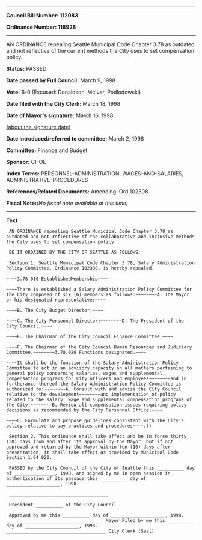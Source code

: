 

********

**Council Bill Number: 112083**
   
**Ordinance Number: 118928**
********

 AN ORDINANCE repealing Seattle Municipal Code Chapter 3.78 as outdated and not reflective of the current methods the City uses to set compensation policy.

**Status:** PASSED
   
**Date passed by Full Council:** March 9, 1998
   
**Vote:** 6-0 (Excused: Donaldson, McIver, Podlodowski)
   
**Date filed with the City Clerk:** March 18, 1998
   
**Date of Mayor's signature:** March 16, 1998
   
[(about the signature date)](/~public/approvaldate.htm)
   
   
   
**Date introduced/referred to committee:** March 2, 1998
   
**Committee:** Finance and Budget
   
**Sponsor:** CHOE
   
   
**Index Terms:** PERSONNEL-ADMINISTRATION, WAGES-AND-SALARIES, ADMINISTRATIVE-PROCEDURES

**References/Related Documents:** Amending: Ord 102308

**Fiscal Note:**_(No fiscal note available at this time)_

********

**Text**
   
```
 AN ORDINANCE repealing Seattle Municipal Code Chapter 3.78 as outdated and not reflective of the collaborative and inclusive methods the City uses to set compensation policy.

 BE IT ORDAINED BY THE CITY OF SEATTLE AS FOLLOWS:

 Section 1. Seattle Municipal Code Chapter 3.78, Salary Administration Policy Committee, Ordinance 102308, is hereby repealed.

~~~~3.78.010 EstablishedMembership~~~~

~~~~There is established a Salary Administration Policy Committee for the City composed of six (6) members as follows:~~~~~~~~A. The Mayor or his designated representative;~~~~

~~~~B. The City Budget Director;~~~~

~~~~C. The City Personnel Director;~~~~~~~~D. The President of the City Council;~~~~

~~~~E. The Chairman of the City Council Finance Committee;~~~~

~~~~F. The Chairman of the City Council Human Resources and Judiciary Committee.~~~~~~~~3.78.020 Functions designated.~~~~

~~~~It shall be the function of the Salary Administration Policy Committee to act in an advisory capacity on all matters pertaining to general policy concerning salaries, wages and supplemental compensation programs for City officers and employees~~~~~~~~and in furtherance thereof the Salary Administration Policy Committee is authorized to:~~~~~~~~A. Consult with and advise the City Council relative to the development~~~~~~~~and implementation of policy related to the salary, wage and supplemental compensation programs of the City;~~~~~~~~B. Review all compensation issues requiring policy decisions as recommended by the City Personnel Office;~~~~

~~~~C. Formulate and propose guidelines consistent with the City's policy relative to pay practices and procedures~~~~.))

 Section 2. This ordinance shall take effect and be in force thirty (30) days from and after its approval by the Mayor, but if not approved and returned by the Mayor within ten (10) days after presentation, it shall take effect as provided by Municipal Code Section 1.04.020.

 PASSED by the City Council of the City of Seattle this __________ day of _______________, 1998, and signed by me in open session in authentication of its passage this __________ day of ____________________, 1998.

 _____________________________________

 President __________ of the City Council

 Approved by me this __________ day of ____________________, 1998. ____________________________________ Mayor Filed by me this __________ day of ____________________, 1998. _____________________________________ City Clerk (Seal)

```
